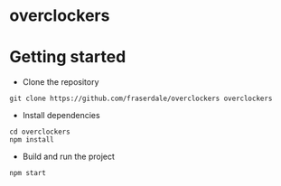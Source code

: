 # overclockers

# Getting started
- Clone the repository
```
git clone https://github.com/fraserdale/overclockers overclockers
```
- Install dependencies
```
cd overclockers
npm install
```
- Build and run the project
```
npm start
```

